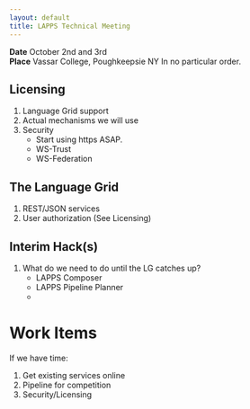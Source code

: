 ```yaml
---
layout: default
title: LAPPS Technical Meeting
---
```


**Date** October 2nd and 3rd <br/>
**Place** Vassar College, Poughkeepsie NY
In no particular order.

## Licensing

1. Language Grid support
1. Actual mechanisms we will use
1. Security
	* Start using https ASAP.
	* WS-Trust
	* WS-Federation
 
## The Language Grid
1. REST/JSON services
1. User authorization (See Licensing)

## Interim Hack(s)
1. What do we need to do until the LG catches up?
	* LAPPS Composer
	* LAPPS Pipeline Planner
	* 

# Work Items 

If we have time:

1. Get existing services online
2. Pipeline for competition
3. Security/Licensing
